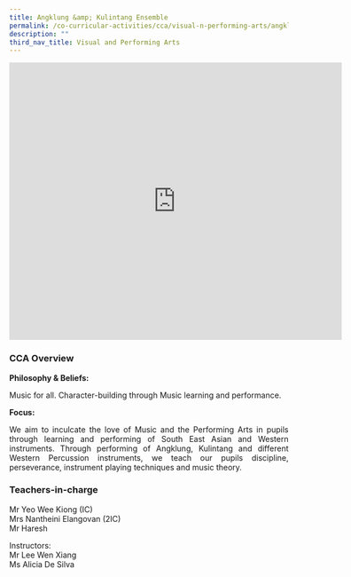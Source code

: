 ```yaml
---
title: Angklung &amp; Kulintang Ensemble
permalink: /co-curricular-activities/cca/visual-n-performing-arts/angklung-n-kulintang-ensemble/
description: ""
third_nav_title: Visual and Performing Arts
---
```

<iframe allowfullscreen="true" height="500" width="600" frameborder="0" src="https://docs.google.com/presentation/d/e/2PACX-1vT2EaZZGm_SG54a7g7ckfUZMN5ubTqottSV3isgUJShtls8I-yeaM4c59XN7OSpqVxtFj7uLMjghj7e/embed?start=false&amp;loop=true&amp;delayms=10000"></iframe>

### CCA Overview
<b>Philosophy &amp; Beliefs:</b><br>
<p style="text-align: justify;">Music for all. Character-building through Music learning and performance.<br>  

<b>Focus:</b><br>
</p><p style="text-align: justify;">We aim to inculcate the love of Music and the Performing Arts in pupils through learning and performing of South East Asian and Western instruments. Through performing of Angklung, Kulintang and different Western Percussion instruments, we teach our pupils discipline, perseverance, instrument playing techniques and music theory.<br></p>

### Teachers-in-charge
Mr Yeo Wee Kiong (IC) <br>
Mrs Nantheini Elangovan (2IC) <br>
Mr Haresh<br>

Instructors: <br>
Mr Lee Wen Xiang<br>
Ms Alicia De Silva